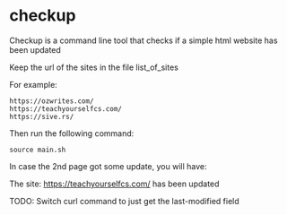 # checkup
Checkup is a command line tool that checks if a simple html website has been updated

Keep the url of the sites in the file list\_of\_sites

For example:

    https://ozwrites.com/
    https://teachyourselfcs.com/
    https://sive.rs/

Then run the following command:

    source main.sh

In case the 2nd page got some update, you will have:
    
The site:  https://teachyourselfcs.com/ has been updated

TODO: Switch curl command to just get the last-modified field
